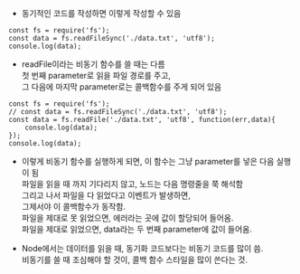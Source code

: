 
- 동기적인 코드를 작성하면 이렇게 작성할 수 있음  

```
const fs = require('fs');
const data = fs.readFileSync('./data.txt', 'utf8');
console.log(data);
```

- readFile이라는 비동기 함수를 쓸 때는 다름  
  첫 번째 parameter로 읽을 파일 경로를 주고,  
  그 다음에 마지막 parameter로는 콜백함수를 주게 되어 있음  

```
const fs = require('fs');
// const data = fs.readFileSync('./data.txt', 'utf8');
const data = fs.readFile('./data.txt', 'utf8', function(err,data){
    console.log(data);
});
console.log(data);
```

- 이렇게 비동기 함수를 실행하게 되면, 이 함수는 그냥 parameter를 넣은 다음 실행이 됨    
  파일을 읽을 때 까지 기다리지 않고, 노드는 다음 명령줄을 쭉 해석함  
  그리고 나서 파일을 다 읽었다고 이벤트가 발생하면,  
  그제서야 이 콜백함수가 동작함.  
  파일을 제대로 못 읽었으면, 에러라는 곳에 값이 할당되어 들어옴.  
  파일을 제대로 읽었으면, data라는 두 번째 parameter에 값이 들어옴.  
  
- Node에서는 데이터를 읽을 때, 동기화 코드보다는 비동기 코드를 많이 씀.  
  비동기를 쓸 때 조심해야 할 것이, 콜백 함수 스타일을 많이 쓴다는 것.  
  
  
  
  
